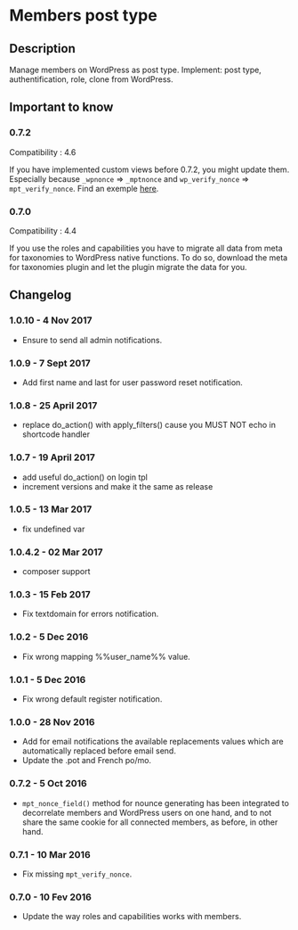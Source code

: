 # Members post type #

## Description ##

Manage members on WordPress as post type. Implement: post type, authentification, role, clone from WordPress.

## Important to know ##

### 0.7.2
Compatibility : 4.6

If you have implemented custom views before 0.7.2, you might update them. Especially because `_wpnonce` => `_mptnonce` and `wp_verify_nonce` => `mpt_verify_nonce`. Find an exemple [here](https://github.com/BeAPI/members-post-type/commit/2562b7e79feebf09967a2f964f3144e8f6d10930#diff-fac5c1b7350b8f3af605e75406b9c751).

### 0.7.0
Compatibility : 4.4

If you use the roles and capabilities you have to migrate all data from meta for taxonomies to WordPress native functions.
To do so, download the meta for taxonomies plugin and let the plugin migrate the data for you.

## Changelog ##

### 1.0.10 - 4 Nov 2017
* Ensure to send all admin notifications.

### 1.0.9 - 7 Sept 2017
* Add first name and last for user password reset notification.

### 1.0.8 - 25 April 2017
* replace do_action() with apply_filters() cause you MUST NOT echo in shortcode handler

### 1.0.7 - 19 April 2017
* add useful do_action() on login tpl
* increment versions and make it the same as release

### 1.0.5 - 13 Mar 2017
* fix undefined var

### 1.0.4.2 - 02 Mar 2017
* composer support

### 1.0.3 - 15 Feb 2017
* Fix textdomain for errors notification.

### 1.0.2 - 5 Dec 2016
* Fix wrong mapping %%user_name%% value.

### 1.0.1 - 5 Dec 2016
* Fix wrong default register notification.

### 1.0.0 - 28 Nov 2016
* Add for email notifications the available replacements values which are automatically replaced before email send.
* Update the .pot and French po/mo.

### 0.7.2 - 5 Oct 2016
* `mpt_nonce_field()` method for nounce generating has been integrated to decorrelate members and WordPress users on one hand, and to not share the same cookie for all connected members, as before, in other hand.

### 0.7.1 - 10 Mar 2016
* Fix missing `mpt_verify_nonce`.

### 0.7.0 - 10 Fev 2016
* Update the way roles and capabilities works with members.
